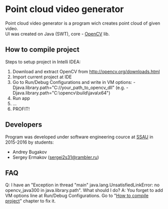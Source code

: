 # Point cloud video generator 

Point cloud video generator is a program wich creates point cloud of given video.<br>
UI was created on Java (SWT), core - [OpenCV] lib.

[OpenCV]:http://opencv.org/ 

## <a name="howto"></a>How to compile project
Steps to setup project in Intelli IDEA:
1. Download and extract OpenCV from http://opencv.org/downloads.html <br>
2. Import current project at IDE <br>
3. Go to Run/Debug Configurations and write in VM options: -Djava.library.path="C://your_path_to_opencv_dll" (e.g. -Djava.library.path="C:\opencv\build\java\x64") <br>
4. Run app <br>
5. ... <br>
6. PROFIT! <br>

## Developers
Program was developed under software engineering cource at [SSAU] in 2015-2016 by students:

* Andrey Bugakov
* Sergey Ermakov ([sergei2s31@rambler.ru])

[SSAU]:http://www.ssau.ru/english/
[sergei2s31@rambler.ru]:mailto:sergei2s31@rambler.ru?subject=Point%20cloud%20video%20generator

## FAQ
Q: I have an "Exception in thread "main" java.lang.UnsatisfiedLinkError: no opencv_java300 in java.library.path". What should I do?
A: You forget to add VM options line at Run/Debug Configurations. Go to "[How to compile project](#howto)" chapter to fix it.

